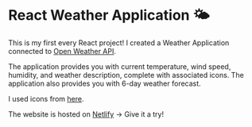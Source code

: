 # React Weather Application 🌤

This is my first every React project! I created a Weather Application connected to [Open Weather API](https://openweathermap.org/api).

The application provides you with current temperature, wind speed, humidity, and weather description, complete with associated icons.
The application also provides you with 6-day weather forecast.

I used icons from [here](https://github.com/basmilius/weather-icons).

The website is hosted on [Netlify](https://kcodes-weather-app-react.netlify.app/) -> Give it a try!
